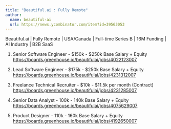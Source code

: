 ```yaml
---
title: "Beautiful.ai : Fully Remote"
author:
  name: beautiful-ai
  url: https://news.ycombinator.com/item?id=39563053
---
```

Beautiful.ai | Fully Remote | USA&#x2F;Canada | Full-time Series B | 16M Funding | AI Industry | B2B SaaS

1. Senior Software Engineer - $150k - $250k Base Salary + Equity <a href="https:&#x2F;&#x2F;boards.greenhouse.io&#x2F;beautifulai&#x2F;jobs&#x2F;4022123007" rel="nofollow">https:&#x2F;&#x2F;boards.greenhouse.io&#x2F;beautifulai&#x2F;jobs&#x2F;4022123007</a>

2. Lead Software Engineer - $175k - $250k Base Salary + Equity <a href="https:&#x2F;&#x2F;boards.greenhouse.io&#x2F;beautifulai&#x2F;jobs&#x2F;4231312007" rel="nofollow">https:&#x2F;&#x2F;boards.greenhouse.io&#x2F;beautifulai&#x2F;jobs&#x2F;4231312007</a>

3. Freelance Technical Recruiter - $10k - $11.5k per month (Contract) <a href="https:&#x2F;&#x2F;boards.greenhouse.io&#x2F;beautifulai&#x2F;jobs&#x2F;4231285007" rel="nofollow">https:&#x2F;&#x2F;boards.greenhouse.io&#x2F;beautifulai&#x2F;jobs&#x2F;4231285007</a>

4. Senior Data Analyst - 100k - 140k Base Salary + Equity 
<a href="https:&#x2F;&#x2F;boards.greenhouse.io&#x2F;beautifulai&#x2F;jobs&#x2F;4075629007" rel="nofollow">https:&#x2F;&#x2F;boards.greenhouse.io&#x2F;beautifulai&#x2F;jobs&#x2F;4075629007</a>

5. Product Designer - 110k - 160k Base Salary + Equity 
<a href="https:&#x2F;&#x2F;boards.greenhouse.io&#x2F;beautifulai&#x2F;jobs&#x2F;4192650007" rel="nofollow">https:&#x2F;&#x2F;boards.greenhouse.io&#x2F;beautifulai&#x2F;jobs&#x2F;4192650007</a>

